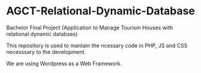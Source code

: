 # AGCT-Relational-Dynamic-Database
Bachelor Final Project (Application to Manage Tourism Houses with relational dynamic databses)

This repository is used to mantain the ncessary code in PHP, JS and CSS necesssary to the development.

We are using Wordpress as a Web Framework.
